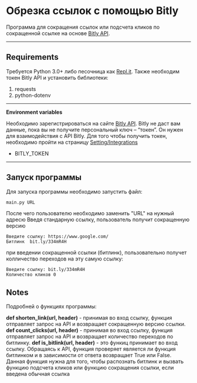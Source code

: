 # Обрезка ссылок с помощью Bitly

Программа для сокращения ссылок или подсчета кликов по сокращенной ссылке на основе [Bitly API](https://dev.bitly.com/).

---

## Requirements

Требуется Python 3.0+ либо песочница как [Repl.it](https://replit.com/). Также необходим токен Bitly API и установить библиотеки:
1. requests
2. python-dotenv

---

__Environment variables__

Необходимо зарегистрироваться на сайте [Bitly API](https://dev.bitly.com/). Bitly не даст вам данные, пока вы не получите персональный ключ – “токен”. Он нужен для взаимодействия с API Bitly. Для того чтобы получить токен, необходимо пройти на страницу [Setting/Integrations](https://app.bitly.com/settings/integrations/)

* BITLY_TOKEN

---

## Запуск программы

Для запуска программы необходимо запустить файл:
```
main.py URL
```
После чего пользователю необходимо заменить "URL" на нужный адресю Введя стандарную ссылку, пользователь получит сокращенную версию
```
Введите ссылку: https://www.google.com/
Битлинк  bit.ly/334mR4H
```
при введении сокращенной ссылки (битлинк), пользовательно получет колличество переходов на эту самую ссылку:
```
Введите ссылку: bit.ly/334mR4H
Количество кликов 0 
```

## Notes

Подробней о функциях программы:

__def shorten_link(url, header)__ - принимая во вход ссылку, функция отправляет запрос на API и возвращает сокращенную версию ссылки.
__def count_clicks(url, header)__ - принимая во вход ссылку, функция отправляет запрос на API и возвращает количество переходов по битлинку.
__def is_bitlink(url, header)__ - это функиц принимает во вход ссылку. Обращаясь к API, функция проверяет является ли функция битлинком и в зависимости от ответа возвращает True или False. Данная функция нужна для того, чтобы распознать битлинк и вызвать функцию подсчета кликов или функцию сокращения ссылки, если введена обычная ссылка